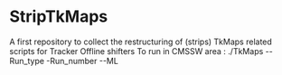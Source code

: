 # StripTkMaps
A first repository to collect the restructuring of (strips) TkMaps related scripts for Tracker Offline shifters
To run in CMSSW area :
./TkMaps --Run_type -Run_number --ML
